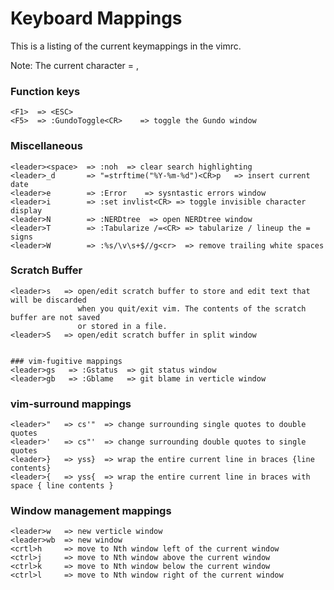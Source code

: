Keyboard Mappings
=================

This is a listing of the current keymappings in the vimrc.


Note: The current <leader> character = ,


### Function keys
    <F1>  => <ESC>
    <F5>  => :GundoToggle<CR>    => toggle the Gundo window

### Miscellaneous
    <leader><space>  => :noh  => clear search highlighting
    <leader>_d       => "=strftime("%Y-%m-%d")<CR>p   => insert current date
    <leader>e        => :Error    => sysntastic errors window
    <leader>i        => :set invlist<CR> => toggle invisible character display
    <leader>N        => :NERDtree  => open NERDtree window
    <leader>T        => :Tabularize /=<CR> => tabularize / lineup the = signs
    <leader>W        => :%s/\v\s+$//g<cr>  => remove trailing white spaces


### Scratch Buffer
    <leader>s   => open/edit scratch buffer to store and edit text that will be discarded
                   when you quit/exit vim. The contents of the scratch buffer are not saved
                   or stored in a file.
    <leader>S   => open/edit scratch buffer in split window


    ### vim-fugitive mappings
    <leader>gs   => :Gstatus  => git status window
    <leader>gb   => :Gblame   => git blame in verticle window


### vim-surround mappings
    <leader>"   => cs'"  => change surrounding single quotes to double quotes
    <leader>'   => cs"'  => change surrounding double quotes to single quotes
    <leader>}   => yss}  => wrap the entire current line in braces {line contents}
    <leader>{   => yss{  => wrap the entire current line in braces with space { line contents }


### Window management mappings
    <leader>w   => new verticle window
    <leader>wb  => new window
    <crtl>h     => move to Nth window left of the current window
    <ctrl>j     => move to Nth window above the current window
    <ctrl>k     => move to Nth window below the current window
    <ctrl>l     => move to Nth window right of the current window
